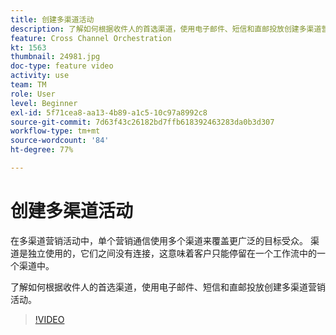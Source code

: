```yaml
---
title: 创建多渠道活动
description: 了解如何根据收件人的首选渠道，使用电子邮件、短信和直邮投放创建多渠道营销活动。
feature: Cross Channel Orchestration
kt: 1563
thumbnail: 24981.jpg
doc-type: feature video
activity: use
team: TM
role: User
level: Beginner
exl-id: 5f71cea8-aa13-4b89-a1c5-10c97a8992c8
source-git-commit: 7d63f43c26182bd7ffb618392463283da0b3d307
workflow-type: tm+mt
source-wordcount: '84'
ht-degree: 77%

---
```


# 创建多渠道活动

在多渠道营销活动中，单个营销通信使用多个渠道来覆盖更广泛的目标受众。 渠道是独立使用的，它们之间没有连接，这意味着客户只能停留在一个工作流中的一个渠道中。

了解如何根据收件人的首选渠道，使用电子邮件、短信和直邮投放创建多渠道营销活动。

>[!VIDEO](https://video.tv.adobe.com/v/24981?quality=12)
